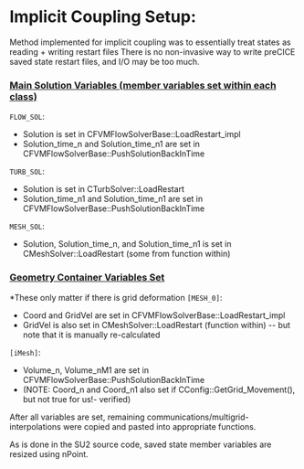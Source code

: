 # Implicit Coupling Setup:

Method implemented for implicit coupling was to essentially treat states as reading + writing restart files
There is no non-invasive way to write preCICE saved state restart files, and I/O may be too much.

### <ins>Main Solution Variables (member variables set within each class)</ins>

`FLOW_SOL`:
- Solution is set in CFVMFlowSolverBase::LoadRestart_impl
- Solution_time_n and Solution_time_n1 are set in CFVMFlowSolverBase::PushSolutionBackInTime


`TURB_SOL`:
- Solution is set in CTurbSolver::LoadRestart
- Solution_time_n1 and Solution_time_n1 are set in CFVMFlowSolverBase::PushSolutionBackInTime


`MESH_SOL`:
- Solution, Solution_time_n, and Solution_time_n1 is set in CMeshSolver::LoadRestart (some from function within)


### <ins>Geometry Container Variables Set</ins>

*These only matter if there is grid deformation
`[MESH_0]`:
- Coord and GridVel are set in CFVMFlowSolverBase::LoadRestart_impl
- GridVel is also set in CMeshSolver::LoadRestart (function within) -- but note that it is manually re-calculated


`[iMesh]`:
- Volume_n, Volume_nM1 are set in CFVMFlowSolverBase::PushSolutionBackInTime
- (NOTE: Coord_n and Coord_n1 also set if CConfig::GetGrid_Movement(), but not true for us!- verified)



After all variables are set, remaining communications/multigrid-interpolations were copied and pasted into appropriate functions.

As is done in the SU2 source code, saved state member variables are resized using nPoint.

